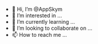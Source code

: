 - 👋 Hi, I’m @AppSkym
- 👀 I’m interested in ...
- 🌱 I’m currently learning ...
- 💞️ I’m looking to collaborate on ...
- 📫 How to reach me ...

<!---
AppSkym/AppSkym is a ✨ special ✨ repository because its `README.md` (this file) appears on your GitHub profile.
You can click the Preview link to take a look at your changes.
--->
